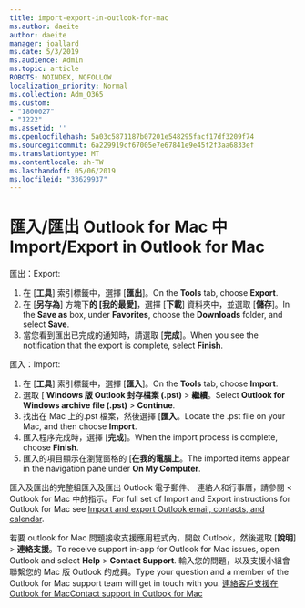 ```yaml
---
title: import-export-in-outlook-for-mac
ms.author: daeite
author: daeite
manager: joallard
ms.date: 5/3/2019
ms.audience: Admin
ms.topic: article
ROBOTS: NOINDEX, NOFOLLOW
localization_priority: Normal
ms.collection: Adm_O365
ms.custom:
- "1800027"
- "1222"
ms.assetid: ''
ms.openlocfilehash: 5a03c5871187b07201e548295facf17df3209f74
ms.sourcegitcommit: 6a229919cf67005e7e67841e9e45f2f3aa6833ef
ms.translationtype: MT
ms.contentlocale: zh-TW
ms.lasthandoff: 05/06/2019
ms.locfileid: "33629937"
---
```

# <a name="importexport-in-outlook-for-mac"></a><span data-ttu-id="64404-102">匯入/匯出 Outlook for Mac 中</span><span class="sxs-lookup"><span data-stu-id="64404-102">Import/Export in Outlook for Mac</span></span> 

<span data-ttu-id="64404-103">匯出：</span><span class="sxs-lookup"><span data-stu-id="64404-103">Export:</span></span>
1. <span data-ttu-id="64404-104">在 [**工具**] 索引標籤中，選擇 [**匯出**]。</span><span class="sxs-lookup"><span data-stu-id="64404-104">On the **Tools** tab, choose **Export**.</span></span>
2. <span data-ttu-id="64404-105">在 [**另存為**] 方塊下**的 [我的最愛]**，選擇 [**下載**] 資料夾中，並選取 [**儲存**]。</span><span class="sxs-lookup"><span data-stu-id="64404-105">In the **Save as** box, under **Favorites**, choose the **Downloads** folder, and select **Save**.</span></span>
3. <span data-ttu-id="64404-106">當您看到匯出已完成的通知時，請選取 [**完成**]。</span><span class="sxs-lookup"><span data-stu-id="64404-106">When you see the notification that the export is complete, select **Finish**.</span></span>

<span data-ttu-id="64404-107">匯入：</span><span class="sxs-lookup"><span data-stu-id="64404-107">Import:</span></span>
1. <span data-ttu-id="64404-108">在 [**工具**] 索引標籤中，選擇 [**匯入**]。</span><span class="sxs-lookup"><span data-stu-id="64404-108">On the **Tools** tab, choose **Import**.</span></span>
2. <span data-ttu-id="64404-109">選取 [ **Windows 版 Outlook 封存檔案 (.pst)** > **繼續**。</span><span class="sxs-lookup"><span data-stu-id="64404-109">Select **Outlook for Windows archive file (.pst)** > **Continue**.</span></span>
3. <span data-ttu-id="64404-110">找出在 Mac 上的.pst 檔案，然後選擇 [**匯入**。</span><span class="sxs-lookup"><span data-stu-id="64404-110">Locate the .pst file on your Mac, and then choose **Import**.</span></span>
4. <span data-ttu-id="64404-111">匯入程序完成時，選擇 [**完成**]。</span><span class="sxs-lookup"><span data-stu-id="64404-111">When the import process is complete, choose **Finish**.</span></span>
5. <span data-ttu-id="64404-112">匯入的項目顯示在瀏覽窗格的 [**在我的電腦上**。</span><span class="sxs-lookup"><span data-stu-id="64404-112">The imported items appear in the navigation pane under **On My Computer**.</span></span>

<span data-ttu-id="64404-113">匯入及匯出的完整組<b0>匯入及匯出 Outlook 電子郵件、 連絡人和行事曆</b0>，請參閱 < Outlook for Mac 中的指示。</span><span class="sxs-lookup"><span data-stu-id="64404-113">For full set of Import and Export instructions for Outlook for Mac see [Import and export Outlook email, contacts, and calendar](https://support.office.com/article/92577192-3881-4502-b79d-c3bbada6c8ef#ID0EAACAAA=Mac).</span></span> 

<span data-ttu-id="64404-114">若要 outlook for Mac 問題接收支援應用程式內，開啟 Outlook，然後選取 [**說明**] > **連絡支援**。</span><span class="sxs-lookup"><span data-stu-id="64404-114">To receive support in-app for Outlook for Mac issues, open Outlook and select **Help** > **Contact Support**.</span></span> <span data-ttu-id="64404-115">輸入您的問題，以及支援小組會聯繫您的 Mac 版 Outlook 的成員。</span><span class="sxs-lookup"><span data-stu-id="64404-115">Type your question and a member of the Outlook for Mac support team will get in touch with you.</span></span> [<span data-ttu-id="64404-116">連絡客戶支援在 Outlook for Mac</span><span class="sxs-lookup"><span data-stu-id="64404-116">Contact support in Outlook for Mac</span></span>](https://go.microsoft.com/fwlink/?linkid=2002400&clcid=0x409)
